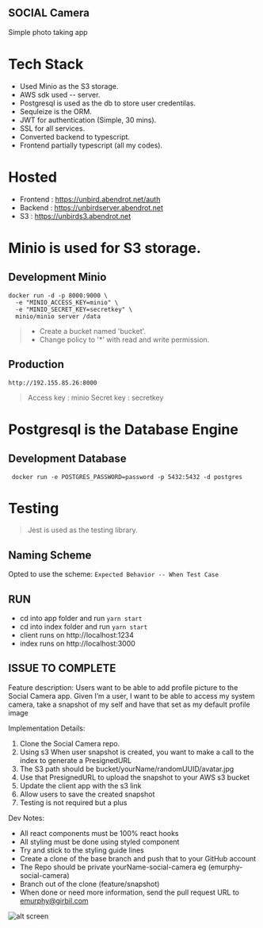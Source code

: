 ## SOCIAL Camera
 Simple photo taking app

# Tech Stack
* Used Minio as the S3 storage.
* AWS sdk used -- server.
* Postgresql is used as the db to store user credentilas.
* Sequleize is the ORM.
* JWT for authentication (Simple, 30 mins).
* SSL for all services.
* Converted backend to typescript.
* Frontend partially typescript (all my codes).


# Hosted
* Frontend  :   https://unbird.abendrot.net/auth 
* Backend   :   https://unbirdserver.abendrot.net
* S3        :   https://unbirds3.abendrot.net


# Minio is used for S3 storage.

## Development Minio

```
docker run -d -p 8000:9000 \
  -e "MINIO_ACCESS_KEY=minio" \
  -e "MINIO_SECRET_KEY=secretkey" \
  minio/minio server /data
```
> * Create a bucket named 'bucket'.
> * Change policy to '*' with read and write permission.

## Production
```http://192.155.85.26:8000```
> Access key : minio 
> Secret key : secretkey 

# Postgresql is the Database Engine
## Development Database
```
 docker run -e POSTGRES_PASSWORD=password -p 5432:5432 -d postgres
```


# Testing
> Jest is used as the testing library.

## Naming Scheme
Opted to use the scheme: 
`Expected Behavior -- When Test Case`



## RUN
 - cd into app folder and  run `yarn start`
 - cd into index folder and  run `yarn start`
 - client  runs on  http://localhost:1234
 - index  runs on  http://localhost:3000

## ISSUE TO COMPLETE

Feature description: 
Users want to be able to add profile picture to the Social Camera app. 
Given I’m a user, I want to be able to access my system camera, take a snapshot of my self and have that set as my default profile image

Implementation Details:

1. Clone the Social Camera repo. 
2. Using s3 When user snapshot is created, you want to make a call to the index to generate a PresignedURL
3. The S3 path should be bucket/yourName/randomUUID/avatar.jpg
4. Use that PresignedURL to upload the snapshot to your AWS s3 bucket
5. Update the client app with the s3 link
6. Allow users to save the created snapshot
7. Testing is not required but a plus

Dev Notes:
- All react components must be 100% react hooks
- All styling must be done using styled component
- Try and stick to the styling guide lines
- Create a clone of the base branch and push that to your GitHub account 
- The Repo should be private  yourName-social-camera eg (emurphy-social-camera)
- Branch out of the clone (feature/snapshot)
- When done or need more information, send the pull request URL to emurphy@girbil.com


![alt screen](app/src/assets/img/screenshot.png)
